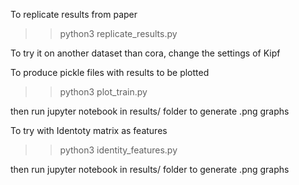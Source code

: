 
To replicate results from paper

>>python3 replicate_results.py

To try it on another dataset than cora, change the settings of Kipf

To produce pickle files with results to be plotted

>>python3 plot_train.py

then run jupyter notebook in results/ folder to generate .png graphs

To try with Identoty matrix as features

>>python3 identity_features.py

then run jupyter notebook in results/ folder to generate .png graphs